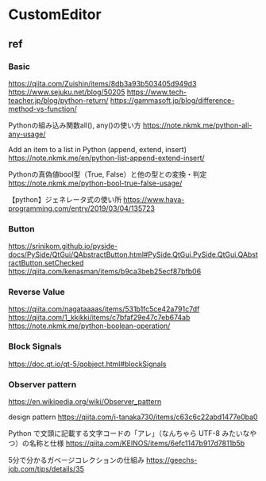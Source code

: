 # CustomEditor



## ref

### Basic
https://qiita.com/Zuishin/items/8db3a93b503405d949d3
https://www.sejuku.net/blog/50205
https://www.tech-teacher.jp/blog/python-return/
https://gammasoft.jp/blog/difference-method-vs-function/

Pythonの組み込み関数all(), any()の使い方
https://note.nkmk.me/python-all-any-usage/

Add an item to a list in Python (append, extend, insert)
https://note.nkmk.me/en/python-list-append-extend-insert/

Pythonの真偽値bool型（True, False）と他の型との変換・判定
https://note.nkmk.me/python-bool-true-false-usage/

【python】ジェネレータ式の使い所
https://www.haya-programming.com/entry/2019/03/04/135723



### Button
https://srinikom.github.io/pyside-docs/PySide/QtGui/QAbstractButton.html#PySide.QtGui.PySide.QtGui.QAbstractButton.setChecked
https://qiita.com/kenasman/items/b9ca3beb25ecf87bfb06



### Reverse Value
https://qiita.com/nagataaaas/items/531b1fc5ce42a791c7df
https://qiita.com/1_kkikki/items/c7bfaf29e47c7eb674ab
https://note.nkmk.me/python-boolean-operation/


### Block Signals
https://doc.qt.io/qt-5/qobject.html#blockSignals


### Observer pattern
https://en.wikipedia.org/wiki/Observer_pattern

design pattern
https://qiita.com/i-tanaka730/items/c63c6c22abd1477e0ba0

Python で文頭に記載する文字コードの「アレ」（なんちゃら UTF-8 みたいなやつ）の名称と仕様
https://qiita.com/KEINOS/items/6efc1147b917d7811b5b

5分で分かるガベージコレクションの仕組み
https://geechs-job.com/tips/details/35








